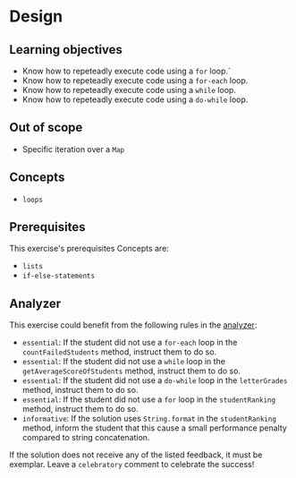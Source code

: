 # Design

## Learning objectives

- Know how to repeteadly execute code using a `for` loop.´
- Know how to repeteadly execute code using a `for-each` loop.
- Know how to repeteadly execute code using a `while` loop.
- Know how to repeteadly execute code using a `do-while` loop.

## Out of scope

- Specific iteration over a `Map`

## Concepts

- `loops`

## Prerequisites

This exercise's prerequisites Concepts are:

- `lists`
- `if-else-statements`

## Analyzer

This exercise could benefit from the following rules in the [analyzer]:

- `essential`: If the student did not use a `for-each` loop in the `countFailedStudents` method, instruct them to do so.
- `essential`: If the student did not use a `while` loop in the `getAverageScoreOfStudents` method, instruct them to do so.
- `essential`: If the student did not use a `do-while` loop in the `letterGrades` method, instruct them to do so.
- `essential`: If the student did not use a `for` loop in the `studentRanking` method, instruct them to do so.
- `informative`: If the solution uses `String.format` in the `studentRanking` method, inform the student that this cause a small performance penalty compared to string concatenation.

If the solution does not receive any of the listed feedback, it must be exemplar.
Leave a `celebratory` comment to celebrate the success!

[analyzer]: https://github.com/exercism/java-analyzer

